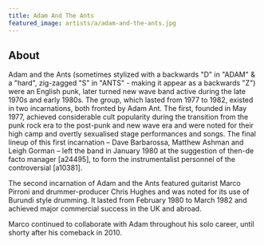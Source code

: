 ```yaml
---
title: Adam And The Ants
featured_image: artists/a/adam-and-the-ants.jpg
---
```

## About

Adam and the Ants (sometimes stylized with a backwards "D" in "ADAM" & a "hard", zig-zagged "S" in "ANTS" - making it appear as a backwards "Z") were an English punk, later turned new wave band active during the late 1970s and early 1980s. The group, which lasted from 1977 to 1982, existed in two incarnations, both fronted by Adam Ant. The first, founded in May 1977, achieved considerable cult popularity during the transition from the punk rock era to the post-punk and new wave era and were noted for their high camp and overtly sexualised stage performances and songs. The final lineup of this first incarnation – Dave Barbarossa, Matthew Ashman and Leigh Gorman – left the band in January 1980 at the suggestion of then-de facto manager [a24495], to form the instrumentalist personnel of the controversial [a10381].

The second incarnation of Adam and the Ants featured guitarist Marco Pirroni and drummer-producer Chris Hughes and was noted for its use of Burundi style drumming. It lasted from February 1980 to March 1982 and achieved major commercial success in the UK and abroad.

Marco continued to collaborate with Adam throughout his solo career, until shorty after his comeback in 2010.
